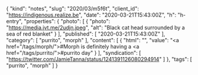 {
  "kind": "notes",
  "slug": "2020/03/m5f6t",
  "client_id": "https://indigenous.realize.be",
  "date": "2020-03-21T15:43:00Z",
  "h": "h-entry",
  "properties": {
    "photo": [
      {
        "photo": "https://media.jvt.me/2udjn.jpeg",
        "alt": "Black cat head surrounded by a sea of red blanket"
      }
    ],
    "published": [
      "2020-03-21T15:43:00Z"
    ],
    "category": [
      "purrito",
      "morph"
    ],
    "content": [
      {
        "html": "",
        "value": "<a href=\"/tags/morph/\">#Morph</a> is definitely having a <a href=\"/tags/purrito/\">#purrito</a> day"
      }
    ],
    "syndication": [
      "https://twitter.com/JamieTanna/status/1241391126080294914"
    ]
  },
  "tags": [
    "purrito",
    "morph"
  ]
}

